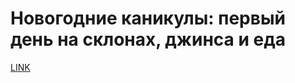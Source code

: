 # Новогодние каникулы: первый день на склонах, джинса и еда



[LINK](https://varlamov.ru/2168102.html)